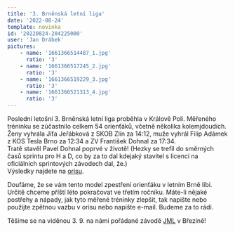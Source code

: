 ```yaml
---
title: '3. Brněnská letní liga'
date: '2022-08-24'
template: novinka
id: '20220824-204225000'
user: 'Jan Drábek'
pictures:
    - name: '1661366514487_1.jpg'
      ratio: '3'
    - name: '1661366517245_2.jpg'
      ratio: '3'
    - name: '1661366519229_3.jpg'
      ratio: '3'
    - name: '1661366521313_4.jpg'
      ratio: '3'
---
```

Poslední letošní 3. Brněnská letní liga proběhla v Králově Poli. Měřeného tréninku se zúčastnilo celkem 54 orienťáků, včetně několika kolemjdoudích. Ženy vyhrála Jíťa Jeřábková z SKOB Zlín za 14:12, muže vyhrál Filip Adámek z KOS Tesla Brno za 12:34 a ZV František Dohnal za 17:34.  
Tratě stavěl Pavel Dohnal poprvé v životě! (Hezky se trefil do směrných časů sprintu pro H a D, co by za to dal kdejaký stavitel s licencí na oficiálních sprintových závodech dal, že.)   
Výsledky najdete na [orisu](https://oris.orientacnisporty.cz/Vysledky?id=7286).  

Doufáme, že se vám tento model zpestření orienťáku v letním Brně líbí. Určitě chceme příští léto pokračovat ve třetím ročníku. Máte-li nějaké postřehy a nápady, jak tyto měřené tréninky zlepšit, tak napište nebo použijte zpětnou vazbu v orisu nebo napište e-mail. Budeme za to rádi.  

Těšíme se na viděnou 3. 9. na námi pořádané závodě [JML](https://oris.orientacnisporty.cz/Zavod?id=7010) v Březině!  
